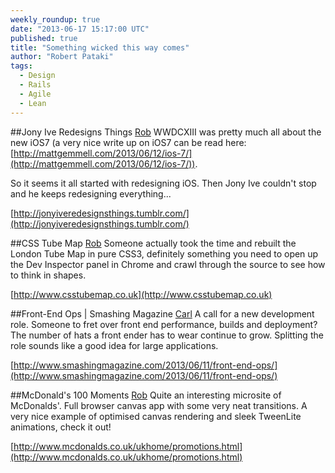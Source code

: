 ```yaml
---
weekly_roundup: true
date: "2013-06-17 15:17:00 UTC"
published: true
title: "Something wicked this way comes"
author: "Robert Pataki"
tags:
  - Design
  - Rails
  - Agile
  - Lean
---
```


##Jony Ive Redesigns Things [Rob](http://www.unboxedconsulting.com/people/robert-pataki)
WWDCXIII was pretty much all about the new iOS7 (a very nice write up on iOS7 can be read here: [http://mattgemmell.com/2013/06/12/ios-7/](http://mattgemmell.com/2013/06/12/ios-7/)).

So it seems it all started with redesigning iOS. Then Jony Ive couldn't stop and he keeps redesigning everything...

[http://jonyiveredesignsthings.tumblr.com/](http://jonyiveredesignsthings.tumblr.com/)

##CSS Tube Map [Rob](http://www.unboxedconsulting.com/people/robert-pataki)
Someone actually took the time and rebuilt the London Tube Map in pure CSS3, definitely something you need to open up the Dev Inspector panel in Chrome and crawl through the source to see how to think in shapes.

[http://www.csstubemap.co.uk](http://www.csstubemap.co.uk)

##Front-End Ops | Smashing Magazine [Carl](http://www.unboxedconsulting.com/people/carl-whittaker)
A call for a new development role. Someone to fret over front end performance, builds and deployment?
The number of hats a front ender has to wear continue to grow. Splitting the role sounds like a good idea for large applications.

[http://www.smashingmagazine.com/2013/06/11/front-end-ops/](http://www.smashingmagazine.com/2013/06/11/front-end-ops/)

##McDonald's 100 Moments [Rob](http://www.unboxedconsulting.com/people/robert-pataki)
Quite an interesting microsite of McDonalds'. Full browser canvas app with some very neat transitions. A very nice example of optimised canvas rendering and sleek TweenLite animations, check it out!

[http://www.mcdonalds.co.uk/ukhome/promotions.html](http://www.mcdonalds.co.uk/ukhome/promotions.html)
